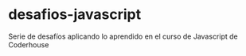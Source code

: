 # desafios-javascript
Serie de desafíos aplicando lo aprendido en el curso de Javascript de Coderhouse
